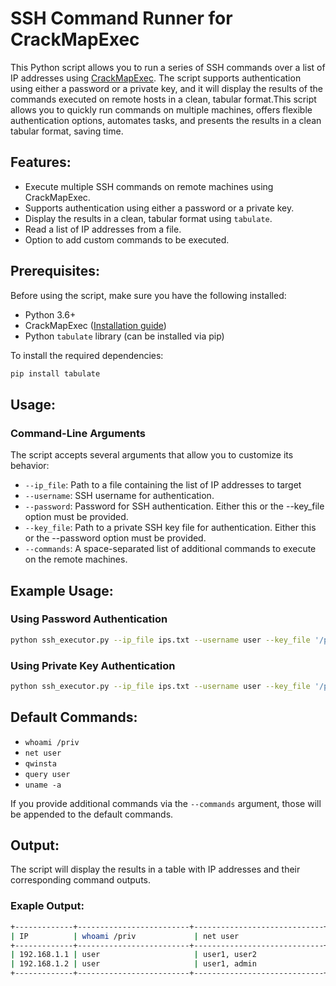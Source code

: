 # SSH Command Runner for CrackMapExec

This Python script allows you to run a series of SSH commands over a list of IP addresses using [CrackMapExec](https://github.com/byt3bl33d3r/CrackMapExec). The script supports authentication using either a password or a private key, and it will display the results of the commands executed on remote hosts in a clean, tabular format.This script allows you to quickly run commands on multiple machines, offers flexible authentication options, automates tasks, and presents the results in a clean tabular format, saving time.

## Features:
- Execute multiple SSH commands on remote machines using CrackMapExec.
- Supports authentication using either a password or a private key.
- Display the results in a clean, tabular format using `tabulate`.
- Read a list of IP addresses from a file.
- Option to add custom commands to be executed.

## Prerequisites:
Before using the script, make sure you have the following installed:

- Python 3.6+
- CrackMapExec ([Installation guide](https://github.com/byt3bl33d3r/CrackMapExec))
- Python `tabulate` library (can be installed via pip)

To install the required dependencies:

```bash
pip install tabulate
```

## Usage:

### Command-Line Arguments
The script accepts several arguments that allow you to customize its behavior:
- `--ip_file`: Path to a file containing the list of IP addresses to target
- `--username`: SSH username for authentication.
- `--password`: Password for SSH authentication. Either this or the --key_file option must be provided.
- `--key_file`: Path to a private SSH key file for authentication. Either this or the --password option must be provided.
- `--commands`: A space-separated list of additional commands to execute on the remote machines.

## Example Usage:

### Using Password Authentication
```bash
python ssh_executor.py --ip_file ips.txt --username user --key_file '/path/to/private_key' --commands 'uptime' 'df -h'
```

### Using Private Key Authentication
```bash
python ssh_executor.py --ip_file ips.txt --username user --key_file '/path/to/private_key' --commands 'uptime' 'df -h'
```

## Default Commands:

- `whoami /priv`
- `net user`
- `qwinsta`
- `query user`
- `uname -a`

If you provide additional commands via the `--commands` argument, those will be appended to the default commands.

## Output:

The script will display the results in a table with IP addresses and their corresponding command outputs.

### Exaple Output:

```bash
+-------------+-------------------------+-----------------------------+-----------------------------+------------------------+-----------------------+
| IP          | whoami /priv             | net user                    | qwinsta                     | query user             | uname -a              |
+-------------+-------------------------+-----------------------------+-----------------------------+------------------------+-----------------------+
| 192.168.1.1 | user                     | user1, user2                | 1 RDP-Tcp#1                 | user1                  | Linux server123       |
| 192.168.1.2 | user                     | user1, admin                | 1 RDP-Tcp#1                 | user2                  | Linux server124       |
+-------------+-------------------------+-----------------------------+-----------------------------+------------------------+-----------------------+
```
